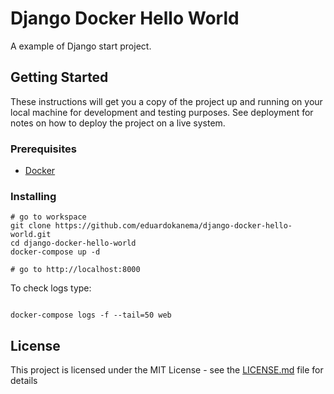 # Django Docker Hello World

A example of Django start project.

## Getting Started

These instructions will get you a copy of the project up and running on your local machine for development and testing purposes. See deployment for notes on how to deploy the project on a live system.

### Prerequisites

- [Docker](https://docs.docker.com/engine/installation/)

### Installing

```
# go to workspace
git clone https://github.com/eduardokanema/django-docker-hello-world.git
cd django-docker-hello-world
docker-compose up -d

# go to http://localhost:8000
```

To check logs type:

```

docker-compose logs -f --tail=50 web
```

## License

This project is licensed under the MIT License - see the [LICENSE.md](LICENSE.md) file for details
